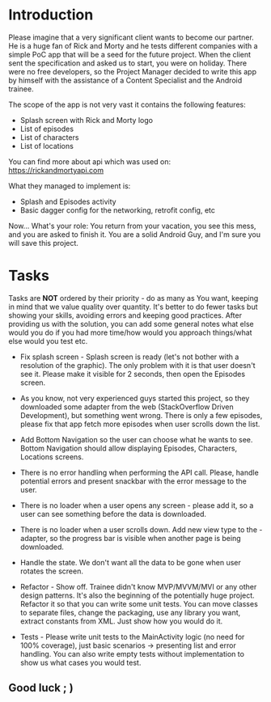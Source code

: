 # Introduction

Please imagine that a very significant client wants to become our partner. He is a huge fan of Rick and Morty and he tests different companies with a simple PoC app that will be a seed for the future project. When the client sent the specification and asked us to start, you were on holiday. There were no free developers, so the Project Manager decided to write this app by himself with the assistance of a Content Specialist and the Android trainee.

The scope of the app is not very vast it contains the following features:

- Splash screen with Rick and Morty logo
 - List of episodes
 - List of characters
- List of locations

You can find more about api which was used on: https://rickandmortyapi.com

What they managed to implement is:

 - Splash and Episodes activity
 - Basic dagger config for the networking, retrofit config, etc

Now... What's your role:
You return from your vacation, you see this mess, and you are asked to finish it. You are a solid Android Guy, and I'm sure you will save this project.

# Tasks
Tasks are **NOT** ordered by their priority - do as many as You want, keeping in mind that we value quality over quantity. It's better to do fewer tasks but showing your skills, avoiding errors and keeping good practices. After providing us with the solution, you can add some general notes what else would you do if you had more time/how would you approach things/what else would you test etc.

+ Fix splash screen - Splash screen is ready (let's not bother with a resolution of the graphic). The only problem with it is that user doesn't see it. Please make it visible for 2 seconds, then open the Episodes screen.

+ As you know, not very experienced guys started this project,
so they downloaded some adapter from the web (StackOverflow Driven Development), but something went wrong. There is only a few episodes, please fix that app fetch more episodes when user scrolls down the list.

+ Add Bottom Navigation so the user can choose what he wants to see. Bottom Navigation should allow displaying Episodes, Characters, Locations screens.

+ There is no error handling when performing the API call. Please, handle potential errors and present snackbar with the error message to the user.

+ There is no loader when a user opens any screen - please add it, so a user can see something before the data is downloaded.

+ There is no loader when a user scrolls down. Add new view type to the -adapter, so the progress bar is visible when another page is being downloaded.

+ Handle the state. We don't want all the data to be gone when user rotates the screen.

+ Refactor - Show off. Trainee didn't know MVP/MVVM/MVI or any other design patterns. It's also the beginning of the potentially huge project. Refactor it so that you can write some unit tests. You can move classes to separate files, change the packaging, use any library you want, extract constants from XML. Just show how you would do it.

+ Tests - Please write unit tests to the MainActivity logic (no need for 100% coverage), just basic scenarios -> presenting list and error handling. You can also write empty tests without implementation to show us what cases you would test.

## Good luck ; )